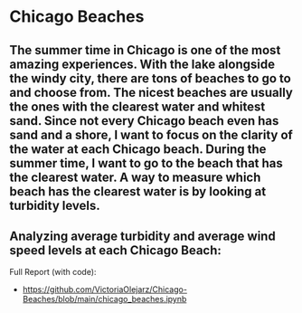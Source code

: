 # Chicago Beaches

##  The summer time in Chicago is one of the most amazing experiences. With the lake alongside the windy city, there are tons of beaches to go to and choose from. The nicest beaches are usually the ones with the clearest water and whitest sand. Since not every Chicago beach even has sand and a shore, I want to focus on the clarity of the water at each Chicago beach. During the summer time, I want to go to the beach that has the clearest water. A way to measure which beach has the clearest water is by looking at turbidity levels.



## Analyzing average turbidity and average wind speed levels at each Chicago Beach:
Full Report (with code):
- https://github.com/VictoriaOlejarz/Chicago-Beaches/blob/main/chicago_beaches.ipynb
